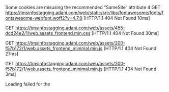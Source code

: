 Some cookies are misusing the recommended “SameSite“ attribute 4
GET https://tmsinfostagging.adani.com/web/static/src/libs/fontawesome/fonts/fontawesome-webfont.woff2?v=4.7.0 [HTTP/1.1 404 Not Found 10ms]

GET https://tmsinfostagging.adani.com/web/assets/455-dcd24e2/1/web.assets_frontend.min.css [HTTP/1.1 404 Not Found 30ms]

GET https://tmsinfostagging.adani.com/web/assets/200-f57b172/1/web.assets_frontend_minimal.min.js [HTTP/1.1 404 Not Found 27ms]

GET https://tmsinfostagging.adani.com/web/assets/200-f57b172/1/web.assets_frontend_minimal.min.js [HTTP/1.1 404 Not Found 3ms]

Loading failed for the <script> with source “https://tmsinfostagging.adani.com/web/assets/200-f57b172/1/web.assets_frontend_minimal.min.js”. odoo:42:198
GET https://tmsinfostagging.adani.com/web/image/website/1/favicon?unique=e427355 [HTTP/1.1 404 Not Found 4ms]

GET https://tmsinfostagging.adani.com/web/image/website/1/logo/Adani TMS Staging?unique=e427355 [HTTP/1.1 404 Not Found 4ms]

GET https://tmsinfostagging.adani.com/web/static/img/odoo_logo_tiny.png [HTTP/1.1 404 Not Found 10ms]

The resource at “https://tmsinfostagging.adani.com/web/static/src/libs/fontawesome/fonts/fontawesome-webfont.woff2?v=4.7.0” preloaded with link preload was not used within a few seconds. Make sure all attributes of the preload tag are set correctly.



location ~* \.(woff2|css|js|gif|png|jpg|jpeg|svg)$ {
        add_header Cache-Control "public, max-age=31536000, immutable";
        expires 365d;
    }
